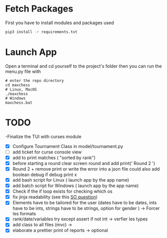 # Fetch Packages

First you have to install modules and packages used

```cmd
pip3 install -r requirements.txt
```


# Launch App

Open a terminal and cd yourself to the project's folder
then you can run the menu.py file with 

```shell
# enter the repo directory
cd maxchess
# Linux, MacOS
./maxchess
# Windows
maxchess.bat
```

# TODO

-Finalize the TUI with curses module

- [x] Configure Tournament Class in model/tournament.py
- [ ] add ticket for curse console view
- [x] add to print matches ( "sorted by rank")
- [x] before starting a round clear screen round and add print(' Round 2 ')
- [x] Round 2 + remove print or write the error into a json file could also add boolean debug if debug print x
- [x] add bash script for Linux ( launch app by the app name)
- [x] add batch script for Windows ( launch app by the app name)
- [x] Check if the if loop exists for checking which os 
- [x] fix jinja readability (see this [SO question](https://stackoverflow.com/questions/36870953/jinja2-how-to-remove-trailing-newline))
- [x] Elements have to be tailored for the user (dates have to be dates, ints have to be ints, strings have to be strings, option for gender ) -> Forcer les formats
- [x] rank/date/variables try except assert if not int -> verfier les types
- [x] add class to all files (mvc) -> 
- [x] elaborate a prettier print of reports -> optional